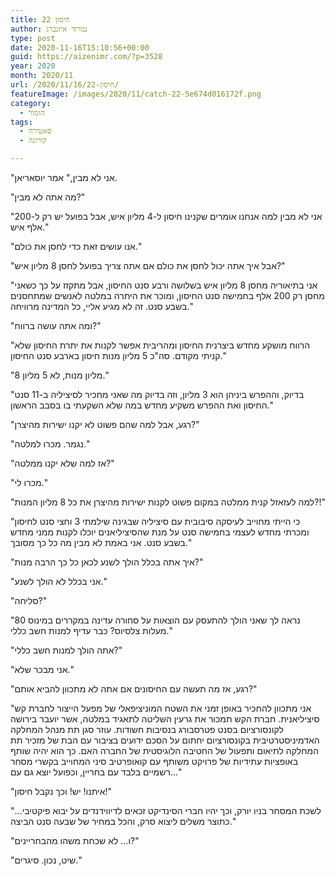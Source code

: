 ```yaml
---
title: חיסון 22
author: נמרוד איזנברג
type: post
date: 2020-11-16T15:10:56+00:00
guid: https://aizenimr.com/?p=3528
year: 2020
month: 2020/11
url: /2020/11/16/חיסון-22/
featureImage: /images/2020/11/catch-22-5e674d016172f.png
category:
  - הומור
tags:
  - סאטירה
  - קורונה

---
```

"אני לא מבין," אמר יוסאריאן.

"מה אתה לא מבין?"

"אני לא מבין למה אנחנו אומרים שקנינו חיסון ל-4 מליון איש, אבל בפועל יש רק ל-200 אלף איש."

"אנו עושים זאת כדי לחסן את כולם."

"אבל איך אתה יכול לחסן את כולם אם אתה צריך בפועל לחסן 8 מליון איש?"

"אני בתיאוריה מחסן 8 מליון איש בשלושה ורבע סנט החיסון, אבל מתקזז על כך כשאני מחסן רק 200 אלף בחמישה סנט החיסון, ומוכר את היתרה במלטה לאנשים שמתחסנים בשבע סנט. זה לא מגיע אליי, כל המדינה מרוויחה."

"ומה אתה עושה ברווח?"

"הרווח מושקע מחדש ביצרנית החיסון ומהריבית אפשר לקנות את יתרת החיסון שלא קניתי מקודם. סה"כ 5 מליון מנות חיסון בארבע סנט החיסון."

"8 מליון מנות, לא 5 מליון."

"בדיוק, וההפרש ביניהן הוא 3 מליון, וזה בדיוק מה שאני מחכיר לסיציליה ב-11 סנט החיסון ואת ההפרש משקיע מחדש במה שלא השקעתי בו בסבב הראשון."

"רגע, אבל למה שהם פשוט לא יקנו ישירות מהיצרן?"

"נגמר. מכרו למלטה."

"אז למה שלא יקנו ממלטה?"

"מכרו לי."

"למה לעזאזל קנית ממלטה במקום פשוט לקנות ישירות מהיצרן את כל 8 מליון המנות?!"

"כי הייתי מחוייב לעיסקה סיבובית עם סיציליה שבגינה שילמתי 3 וחצי סנט לחיסון ומכרתי מחדש לעצמי בחמישה סנט על מנת שהסיציליאנים יוכלו לקנות ממני מחדש בשבע סנט. אני באמת לא מבין מה כל כך מסובך."

"איך אתה בכלל הולך לשנע לכאן כל כך הרבה מנות?"

"אני בכלל לא הולך לשנע."

"סליחה?"

"נראה לך שאני הולך להתעסק עם הוצאות על סחורה עדינה במקררים במינוס 80 מעלות צלסיוס? כבר עדיף למנות חשב כללי."

"אתה הולך למנות חשב כללי?"

"אני מבכר שלא."

"רגע, אז מה תעשה עם החיסונים אם אתה לא מתכוון להביא אותם?"

"אני מתכוון להחכיר באופן זמני את השטח המוניציפאלי של מפעל הייצור לחברת קש סיציליאנית. חברת הקש תמכור את גרעין השליטה לתאגיד במלטה, אשר יועבר בירושה לקונסורציום בסנט פטרסבורג בנסיבות חשודות. עוזר סגן תת מנהל המחלקה האדמיניסטרטיבית בקונסורציום יחתום על הסכם ידועים בציבור עם הבת של מזכיר תת המחלקה לתיאום ותפעול של החטיבה הלוגיסטית של החברה האם. כך הוא יהיה שותף באופציות עתידיות של פרויקט משותף עם קואופרטיב סיני המחוייב בקשרי מסחר רשמיים בלבד עם בחריין, וכפועל יוצא גם עם..."

"איתנו! יש! וכך נקבל חיסון!"

"...לשכת המסחר בניו יורק, וכך יהיו חברי הסינדיקט זכאים לדיווידנדים על יבוא פיקטיבי כתוצר משלים ליצוא סרק, והכל במחיר של שבעה סנט הביצה."

"ו... לא שכחת משהו מהבחריינים?"

"שיט, נכון. סיגרים."